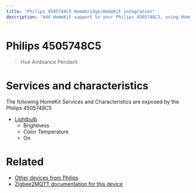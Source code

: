 ```yaml
---
title: "Philips 4505748C5 Homebridge/HomeKit integration"
description: "Add HomeKit support to your Philips 4505748C5, using Homebridge, Zigbee2MQTT and homebridge-z2m."
---
```

<!---
This file has been GENERATED using src/docgen/docgen.ts
DO NOT EDIT THIS FILE MANUALLY!
-->
# Philips 4505748C5
> Hue Ambiance Pendant


# Services and characteristics
The following HomeKit Services and Characteristics are exposed by
the Philips 4505748C5

* [Lightbulb](../../light.md)
  * Brightness
  * Color Temperature
  * On


# Related
* [Other devices from Philips](../index.md#philips)
* [Zigbee2MQTT documentation for this device](https://www.zigbee2mqtt.io/devices/4505748C5.html)